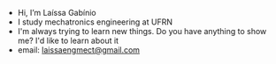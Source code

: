 - Hi, I’m Laíssa Gabínio 
- I study mechatronics engineering at UFRN 
- I'm always trying to learn new things. Do you have anything to show me? I'd like to learn about it 
- email: laissaengmect@gmail.com 

<!---
Laissagabinio/Laissagabinio is a ✨ special ✨ repository because its `README.md` (this file) appears on your GitHub profile.
You can click the Preview link to take a look at your changes.
--->
